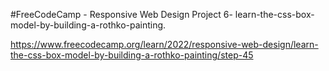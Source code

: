 #FreeCodeCamp - Responsive Web Design Project 6- learn-the-css-box-model-by-building-a-rothko-painting.

https://www.freecodecamp.org/learn/2022/responsive-web-design/learn-the-css-box-model-by-building-a-rothko-painting/step-45
